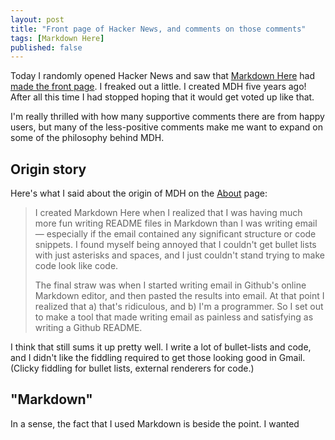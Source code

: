 ```yaml
---
layout: post
title: "Front page of Hacker News, and comments on those comments"
tags: [Markdown Here]
published: false
---
```


Today I randomly opened Hacker News and saw that [Markdown Here](https://markdown-here.com/) had [made the front page](https://news.ycombinator.com/item?id=15646425). I freaked out a little. I created MDH five years ago! After all this time I had stopped hoping that it would get voted up like that.

I'm really thrilled with how many supportive comments there are from happy users, but many of the less-positive comments make me want to expand on some of the philosophy behind MDH.

## Origin story

Here's what I said about the origin of MDH on the [About](https://markdown-here.com/about.html) page:

> I created Markdown Here when I realized that I was having much more fun writing README files in Markdown than I was writing email — especially if the email contained any significant structure or code snippets. I found myself being annoyed that I couldn't get bullet lists with just asterisks and spaces, and I just couldn't stand trying to make code look like code.
>
> The final straw was when I started writing email in Github's online Markdown editor, and then pasted the results into email. At that point I realized that a) that's ridiculous, and b) I'm a programmer. So I set out to make a tool that made writing email as painless and satisfying as writing a Github README.

I think that still sums it up pretty well. I write a lot of bullet-lists and code, and I didn't like the fiddling required to get those looking good in Gmail. (Clicky fiddling for bullet lists, external renderers for code.)

## "Markdown"

In a sense, the fact that I used Markdown is beside the point. I wanted